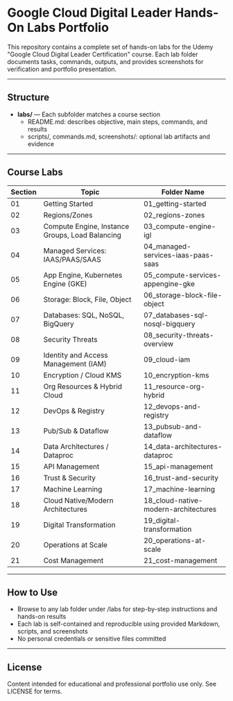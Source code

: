 # Google Cloud Digital Leader Hands-On Labs Portfolio

This repository contains a complete set of hands-on labs for the Udemy "Google Cloud Digital Leader Certification" course. Each lab folder documents tasks, commands, outputs, and provides screenshots for verification and portfolio presentation.

---

## Structure

- **labs/** — Each subfolder matches a course section
    - README.md: describes objective, main steps, commands, and results
    - scripts/, commands.md, screenshots/: optional lab artifacts and evidence

---

## Course Labs

| Section | Topic                                          | Folder Name                           |
| ------- | --------------------------------------------- | ------------------------------------- |
| 01      | Getting Started                               | 01_getting-started                   |
| 02      | Regions/Zones                                 | 02_regions-zones                     |
| 03      | Compute Engine, Instance Groups, Load Balancing| 03_compute-engine-igl                |
| 04      | Managed Services: IAAS/PAAS/SAAS              | 04_managed-services-iaas-paas-saas   |
| 05      | App Engine, Kubernetes Engine (GKE)           | 05_compute-services-appengine-gke     |
| 06      | Storage: Block, File, Object                  | 06_storage-block-file-object          |
| 07      | Databases: SQL, NoSQL, BigQuery               | 07_databases-sql-nosql-bigquery       |
| 08      | Security Threats                              | 08_security-threats-overview          |
| 09      | Identity and Access Management (IAM)          | 09_cloud-iam                         |
| 10      | Encryption / Cloud KMS                        | 10_encryption-kms                    |
| 11      | Org Resources & Hybrid Cloud                  | 11_resource-org-hybrid               |
| 12      | DevOps & Registry                             | 12_devops-and-registry               |
| 13      | Pub/Sub & Dataflow                            | 13_pubsub-and-dataflow               |
| 14      | Data Architectures / Dataproc                 | 14_data-architectures-dataproc       |
| 15      | API Management                                | 15_api-management                    |
| 16      | Trust & Security                              | 16_trust-and-security                |
| 17      | Machine Learning                              | 17_machine-learning                  |
| 18      | Cloud Native/Modern Architectures             | 18_cloud-native-modern-architectures |
| 19      | Digital Transformation                        | 19_digital-transformation            |
| 20      | Operations at Scale                           | 20_operations-at-scale               |
| 21      | Cost Management                               | 21_cost-management                   |

---

## How to Use

- Browse to any lab folder under /labs for step-by-step instructions and hands-on results
- Each lab is self-contained and reproducible using provided Markdown, scripts, and screenshots
- No personal credentials or sensitive files committed

---

## License

Content intended for educational and professional portfolio use only. See LICENSE for terms.
